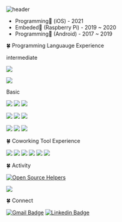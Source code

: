 ![header](https://capsule-render.vercel.app/api?type=rounded&color=gradient&height=200&section=header&text=Welcome&fontSize=80)

- Programming📱 (iOS) - 2021
- Embeded🚗 (Raspberry Pi) - 2019 ~ 2020
- Programming🤖 (Android) - 2017 ~ 2019

🍀 Programming Languauge Experience

intermediate

![](https://img.shields.io/badge/Swift-white?style=flat-square&logo=swift&logoColor=red) 

![](https://img.shields.io/badge/C_sharp-purple?style=flat-square&logo=Csharp#&logoColor=white)

Basic

![](https://img.shields.io/badge/Java-orange?style=flat-square&logo=java&logoColor=white) ![](https://img.shields.io/badge/Python-blue?style=flat-square&logo=Python&logoColor=white) ![](https://img.shields.io/badge/Jinja-gray?style=flat-square&logo=Jinja&logoColor=white) 
  
![](https://img.shields.io/badge/C++-green?style=flat-square&logo=c%2B%2B&logoColor=white) ![](https://img.shields.io/badge/C-yellow?style=flat-square&logo=C&logoColor=white) ![](https://img.shields.io/badge/Objectc-deepgreen?style=flat-square&logo=objectc#&logoColor=white)

![](https://img.shields.io/badge/HTML-pink?style=flat-square&logo=html5&logoColor=white) ![](https://img.shields.io/badge/JavaScript-d?style=flat-square&logo=javascript&logoColor=white) ![](https://img.shields.io/badge/CSS-lightblue?style=flat-square&logo=css3&logoColor=white)

🍀 Coworking Tool Experience

![](https://img.shields.io/badge/Git-black?style=flat-square&logo=git&logoColor=red) ![](https://img.shields.io/badge/Github-black?style=flat-square&logo=github&logoColor=orange) ![](https://img.shields.io/badge/Gitpod-black?style=flat-square&logo=gitpod&logoColor=darkblue) ![](https://img.shields.io/badge/Slack-black?style=flat-square&logo=slack&logoColor=yellow) ![](https://img.shields.io/badge/Jira-black?style=flat-square&logo=jira&logoColor=green) ![](https://img.shields.io/badge/Figma-black?style=flat-square&logo=figma&logoColor=purple) 



🍀 Activity

[![Open Source Helpers](https://www.codetriage.com/airbnb/lottie-ios/badges/users.svg)](https://www.codetriage.com/airbnb/lottie-ios)

![](https://www.codewars.com/users/greenthings/badges/large)


🍀 Connect

[![Gmail Badge](https://img.shields.io/badge/Gmail-d14836?style=flat-square&logo=Gmail&logoColor=white&link=mailto:mnhfn8hj@gmail.com)](mailto:mnhhfn8hj01@gmail.com)
[![Linkedin Badge](https://img.shields.io/badge/-LinkedIn-blue?style=flat-square&logo=Linkedin&logoColor=white&link=https://https://www.linkedin.com/in/jun-s-839b3b19a/)](https://www.linkedin.com/in/jun-s-839b3b19a/)
